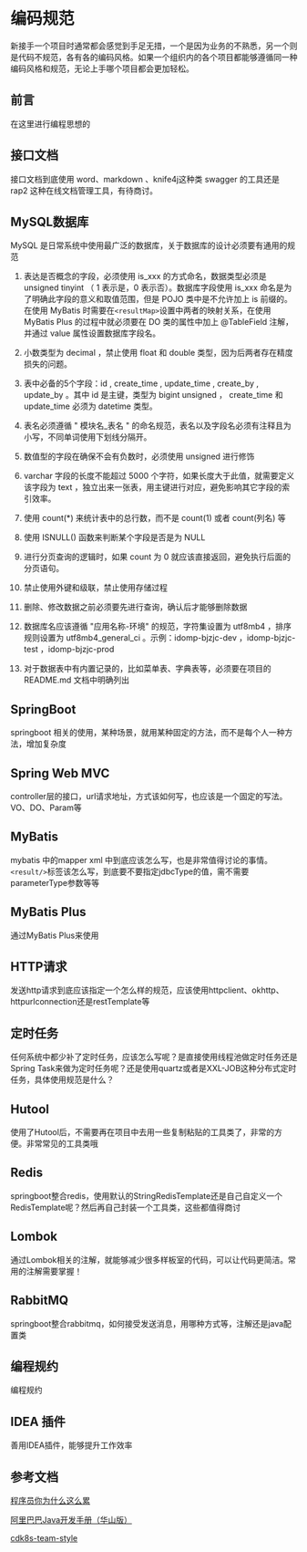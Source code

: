 # 编码规范

新接手一个项目时通常都会感觉到手足无措，一个是因为业务的不熟悉，另一个则是代码不规范，各有各的编码风格。如果一个组织内的各个项目都能够遵循同一种编码风格和规范，无论上手哪个项目都会更加轻松。

## 前言

在这里进行编程思想的

## 接口文档

接口文档到底使用 word、markdown 、knife4j这种类 swagger 的工具还是 rap2 这种在线文档管理工具，有待商讨。

## MySQL数据库

MySQL 是日常系统中使用最广泛的数据库，关于数据库的设计必须要有通用的规范

1. 表达是否概念的字段，必须使用 is_xxx 的方式命名，数据类型必须是 unsigned tinyint （ 1 表示是，0 表示否）。数据库字段使用 is_xxx 命名是为了明确此字段的意义和取值范围，但是 POJO 类中是不允许加上 is 前缀的。在使用 MyBatis 时需要在```<resultMap>```设置中两者的映射关系，在使用 MyBatis Plus 的过程中就必须要在 DO 类的属性中加上 @TableField 注解，并通过 value 属性设置数据库字段名。

2. 小数类型为 decimal ，禁止使用 float 和 double 类型，因为后两者存在精度损失的问题。

3. 表中必备的5个字段：id , create_time , update_time , create_by , update_by 。其中 id 是主键，类型为 bigint unsigned ， create_time 和 update_time 必须为 datetime 类型。

4. 表名必须遵循 " 模块名_表名 " 的命名规范，表名以及字段名必须有注释且为小写，不同单词使用下划线分隔开。

5. 数值型的字段在确保不会有负数时，必须使用 unsigned 进行修饰

6. varchar 字段的长度不能超过 5000 个字符，如果长度大于此值，就需要定义该字段为 text ，独立出来一张表，用主键进行对应，避免影响其它字段的索引效率。

7. 使用 count(*) 来统计表中的总行数，而不是 count(1) 或者 count(列名) 等

8. 使用 ISNULL() 函数来判断某个字段是否是为 NULL

9. 进行分页查询的逻辑时，如果 count 为 0 就应该直接返回，避免执行后面的分页语句。

10. 禁止使用外键和级联，禁止使用存储过程

11. 删除、修改数据之前必须要先进行查询，确认后才能够删除数据

12. 数据库名应该遵循 "应用名称-环境" 的规范，字符集设置为 utf8mb4 ，排序规则设置为 utf8mb4_general_ci 。示例：idomp-bjzjc-dev ，idomp-bjzjc-test ，idomp-bjzjc-prod 

13. 对于数据表中有内置记录的，比如菜单表、字典表等，必须要在项目的 README.md 文档中明确列出

    

## SpringBoot

springboot 相关的使用，某种场景，就用某种固定的方法，而不是每个人一种方法，增加复杂度

## Spring Web MVC

controller层的接口，url请求地址，方式该如何写，也应该是一个固定的写法。VO、DO、Param等

## MyBatis

mybatis 中的mapper xml 中到底应该怎么写，也是非常值得讨论的事情。```<result/>```标签该怎么写，到底要不要指定jdbcType的值，需不需要parameterType参数等等

## MyBatis Plus

通过MyBatis Plus来使用

## HTTP请求

发送http请求到底应该指定一个怎么样的规范，应该使用httpclient、okhttp、httpurlconnection还是restTemplate等

## 定时任务

任何系统中都少补了定时任务，应该怎么写呢？是直接使用线程池做定时任务还是Spring Task来做为定时任务呢？还是使用quartz或者是XXL-JOB这种分布式定时任务，具体使用规范是什么？

## Hutool

使用了Hutool后，不需要再在项目中去用一些复制粘贴的工具类了，非常的方便。非常常见的工具类哦

## Redis

springboot整合redis，使用默认的StringRedisTemplate还是自己自定义一个RedisTemplate呢？然后再自己封装一个工具类，这些都值得商讨

## Lombok

通过Lombok相关的注解，就能够减少很多样板室的代码，可以让代码更简洁。常用的注解需要掌握！

## RabbitMQ

springboot整合rabbitmq，如何接受发送消息，用哪种方式等，注解还是java配置类

## 编程规约

编程规约

## IDEA 插件

善用IDEA插件，能够提升工作效率

## 参考文档

[程序员你为什么这么累](https://xwjie.github.io/rule/)

[阿里巴巴Java开发手册（华山版）](https://github.com/alibaba/p3c)

[cdk8s-team-style](https://github.com/cdk8s/cdk8s-team-style)


